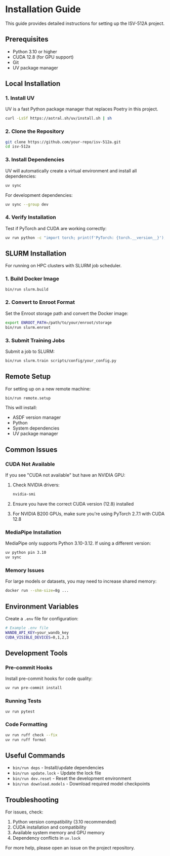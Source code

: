 # Installation Guide

This guide provides detailed instructions for setting up the ISV-512A project.

## Prerequisites

- Python 3.10 or higher
- CUDA 12.8 (for GPU support)
- Git
- UV package manager

## Local Installation

### 1. Install UV

UV is a fast Python package manager that replaces Poetry in this project.

```bash
curl -LsSf https://astral.sh/uv/install.sh | sh
```

### 2. Clone the Repository

```bash
git clone https://github.com/your-repo/isv-512a.git
cd isv-512a
```

### 3. Install Dependencies

UV will automatically create a virtual environment and install all dependencies:

```bash
uv sync
```

For development dependencies:

```bash
uv sync --group dev
```

### 4. Verify Installation

Test if PyTorch and CUDA are working correctly:

```bash
uv run python -c "import torch; print(f'PyTorch: {torch.__version__}'); print(f'CUDA available: {torch.cuda.is_available()}')"
```

## SLURM Installation

For running on HPC clusters with SLURM job scheduler.

### 1. Build Docker Image

```bash
bin/run slurm.build
```

### 2. Convert to Enroot Format

Set the Enroot storage path and convert the Docker image:

```bash
export ENROOT_PATH=/path/to/your/enroot/storage
bin/run slurm.enroot
```

### 3. Submit Training Jobs

Submit a job to SLURM:

```bash
bin/run slurm.train scripts/config/your_config.py
```

## Remote Setup

For setting up on a new remote machine:

```bash
bin/run remote.setup
```

This will install:
- ASDF version manager
- Python
- System dependencies
- UV package manager

## Common Issues

### CUDA Not Available

If you see "CUDA not available" but have an NVIDIA GPU:

1. Check NVIDIA drivers:
   ```bash
   nvidia-smi
   ```

2. Ensure you have the correct CUDA version (12.8) installed

3. For NVIDIA B200 GPUs, make sure you're using PyTorch 2.7.1 with CUDA 12.8

### MediaPipe Installation

MediaPipe only supports Python 3.10-3.12. If using a different version:

```bash
uv python pin 3.10
uv sync
```

### Memory Issues

For large models or datasets, you may need to increase shared memory:

```bash
docker run --shm-size=8g ...
```

## Environment Variables

Create a `.env` file for configuration:

```bash
# Example .env file
WANDB_API_KEY=your_wandb_key
CUDA_VISIBLE_DEVICES=0,1,2,3
```

## Development Tools

### Pre-commit Hooks

Install pre-commit hooks for code quality:

```bash
uv run pre-commit install
```

### Running Tests

```bash
uv run pytest
```

### Code Formatting

```bash
uv run ruff check --fix
uv run ruff format
```

## Useful Commands

- `bin/run deps` - Install/update dependencies
- `bin/run update.lock` - Update the lock file
- `bin/run dev.reset` - Reset the development environment
- `bin/run download.models` - Download required model checkpoints

## Troubleshooting

For issues, check:
1. Python version compatibility (3.10 recommended)
2. CUDA installation and compatibility
3. Available system memory and GPU memory
4. Dependency conflicts in `uv.lock`

For more help, please open an issue on the project repository.